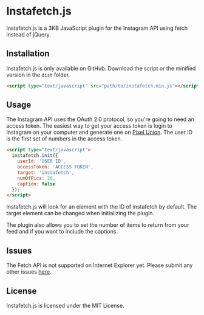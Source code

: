 # Instafetch.js
Instafetch.js is a 3KB JavaScript plugin for the Instagram API using fetch instead of jQuery.

## Installation
Instafetch.js is only available on GitHub. Download the script or the minified version in the ````dist```` folder.

```html
<script type="text/javascript" src="path/to/instafetch.min.js"></script>
```

## Usage
The Instagram API uses the OAuth 2.0 protocol, so you're going to need an access token. The easiest way to get your access token is login to Instagram on your computer and generate one on [Pixel Union](http://instagram.pixelunion.net/). The user ID is the first set of numbers in the access token.

```html
<script type="text/javascript">
  instafetch.init({
    userId: 'USER ID',
    accessToken: 'ACCESS TOKEN',
    target: 'instafetch',
    numOfPics: 20,
    caption: false
  });
</script>
```

Instafetch.js will look for an element with the ID of instafetch by default. The target element can be changed when initializing the plugin.

The plugin also allows you to set the number of items to return from your feed and if you want to include the captions.

## Issues
The Fetch API is not supported on Internet Explorer yet. Please submit any other issues [here](https://github.com/thomasvaeth/instafetch.js/issues).

## License
Instafetch.js is licensed under the MIT License.
